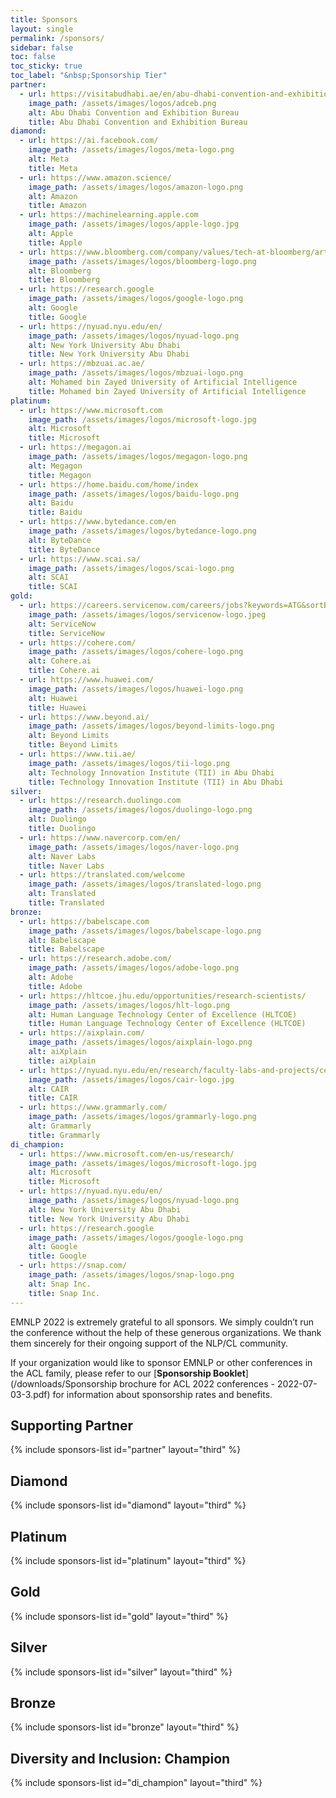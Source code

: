 ```yaml
---
title: Sponsors
layout: single
permalink: /sponsors/
sidebar: false
toc: false
toc_sticky: true
toc_label: "&nbsp;Sponsorship Tier"
partner:
  - url: https://visitabudhabi.ae/en/abu-dhabi-convention-and-exhibition-bureau
    image_path: /assets/images/logos/adceb.png
    alt: Abu Dhabi Convention and Exhibition Bureau
    title: Abu Dhabi Convention and Exhibition Bureau
diamond:
  - url: https://ai.facebook.com/
    image_path: /assets/images/logos/meta-logo.png
    alt: Meta
    title: Meta
  - url: https://www.amazon.science/
    image_path: /assets/images/logos/amazon-logo.png
    alt: Amazon
    title: Amazon
  - url: https://machinelearning.apple.com
    image_path: /assets/images/logos/apple-logo.jpg
    alt: Apple
    title: Apple
  - url: https://www.bloomberg.com/company/values/tech-at-bloomberg/artificial-intelligence-ai/?utm_medium=cto&utm_content=site-partner&utm_source=site-
    image_path: /assets/images/logos/bloomberg-logo.png
    alt: Bloomberg
    title: Bloomberg
  - url: https://research.google
    image_path: /assets/images/logos/google-logo.png
    alt: Google
    title: Google
  - url: https://nyuad.nyu.edu/en/
    image_path: /assets/images/logos/nyuad-logo.png
    alt: New York University Abu Dhabi
    title: New York University Abu Dhabi
  - url: https://mbzuai.ac.ae/
    image_path: /assets/images/logos/mbzuai-logo.png
    alt: Mohamed bin Zayed University of Artificial Intelligence
    title: Mohamed bin Zayed University of Artificial Intelligence
platinum:
  - url: https://www.microsoft.com
    image_path: /assets/images/logos/microsoft-logo.jpg
    alt: Microsoft
    title: Microsoft
  - url: https://megagon.ai
    image_path: /assets/images/logos/megagon-logo.png
    alt: Megagon
    title: Megagon
  - url: https://home.baidu.com/home/index
    image_path: /assets/images/logos/baidu-logo.png
    alt: Baidu
    title: Baidu
  - url: https://www.bytedance.com/en
    image_path: /assets/images/logos/bytedance-logo.png
    alt: ByteDance
    title: ByteDance  
  - url: https://www.scai.sa/
    image_path: /assets/images/logos/scai-logo.png
    alt: SCAI
    title: SCAI  
gold:
  - url: https://careers.servicenow.com/careers/jobs?keywords=ATG&sortBy=relevance&page=1
    image_path: /assets/images/logos/servicenow-logo.jpeg
    alt: ServiceNow
    title: ServiceNow
  - url: https://cohere.com/
    image_path: /assets/images/logos/cohere-logo.png
    alt: Cohere.ai
    title: Cohere.ai
  - url: https://www.huawei.com/
    image_path: /assets/images/logos/huawei-logo.png
    alt: Huawei
    title: Huawei
  - url: https://www.beyond.ai/
    image_path: /assets/images/logos/beyond-limits-logo.png
    alt: Beyond Limits
    title: Beyond Limits
  - url: https://www.tii.ae/
    image_path: /assets/images/logos/tii-logo.png
    alt: Technology Innovation Institute (TII) in Abu Dhabi
    title: Technology Innovation Institute (TII) in Abu Dhabi    
silver:
  - url: https://research.duolingo.com
    image_path: /assets/images/logos/duolingo-logo.png
    alt: Duolingo
    title: Duolingo
  - url: https://www.navercorp.com/en/
    image_path: /assets/images/logos/naver-logo.png
    alt: Naver Labs
    title: Naver Labs
  - url: https://translated.com/welcome
    image_path: /assets/images/logos/translated-logo.png
    alt: Translated
    title: Translated    
bronze:
  - url: https://babelscape.com
    image_path: /assets/images/logos/babelscape-logo.png
    alt: Babelscape
    title: Babelscape
  - url: https://research.adobe.com/
    image_path: /assets/images/logos/adobe-logo.png
    alt: Adobe
    title: Adobe
  - url: https://hltcoe.jhu.edu/opportunities/research-scientists/
    image_path: /assets/images/logos/hlt-logo.png
    alt: Human Language Technology Center of Excellence (HLTCOE)
    title: Human Language Technology Center of Excellence (HLTCOE)
  - url: https://aixplain.com/
    image_path: /assets/images/logos/aixplain-logo.png
    alt: aiXplain
    title: aiXplain
  - url: https://nyuad.nyu.edu/en/research/faculty-labs-and-projects/center-for-artificial-intelligence-and-robotics.html
    image_path: /assets/images/logos/cair-logo.jpg
    alt: CAIR
    title: CAIR   
  - url: https://www.grammarly.com/
    image_path: /assets/images/logos/grammarly-logo.png
    alt: Grammarly
    title: Grammarly
di_champion:
  - url: https://www.microsoft.com/en-us/research/
    image_path: /assets/images/logos/microsoft-logo.jpg
    alt: Microsoft
    title: Microsoft
  - url: https://nyuad.nyu.edu/en/
    image_path: /assets/images/logos/nyuad-logo.png
    alt: New York University Abu Dhabi
    title: New York University Abu Dhabi
  - url: https://research.google
    image_path: /assets/images/logos/google-logo.png
    alt: Google
    title: Google
  - url: https://snap.com/
    image_path: /assets/images/logos/snap-logo.png
    alt: Snap Inc.
    title: Snap Inc.
---
```


EMNLP 2022 is extremely grateful to all sponsors. We simply couldn’t run the conference without the help of these generous organizations. We thank them sincerely for their ongoing support of the NLP/CL community.

If your organization would like to sponsor EMNLP or other conferences in the ACL family,
please refer to our [**Sponsorship Booklet**](/downloads/Sponsorship brochure for ACL 2022 conferences - 2022-07-03-3.pdf)
for information about sponsorship rates and benefits.

<style>
.sponsors-list { justify-content: flex-start; }
.sponsors-list > a {
  display: flex;
  flex-direction: row;
  justify-content: center;
  background-color: #fff;
  border: 1px solid #d3d3d3;
  border-radius: 5px;
  align-items: center;
  margin: 0.2em;
  padding: 0.5em;
  text-align: center;
}
.sponsors-list a { text-decoration: none; }
.sponsors-list > a > .dummy-padding { margin-top: 100%; }
.sponsors-list > a > img { margin: 0; }
.sponsors-list > a:hover { box-shadow: 0 0 10px #00000044; }
.sponsors-list > a:hover > img { box-shadow: none !important; }
</style>

## Supporting Partner

{% include sponsors-list id="partner" layout="third" %}

## Diamond

{% include sponsors-list id="diamond" layout="third" %}

## Platinum

{% include sponsors-list id="platinum" layout="third" %}

## Gold

{% include sponsors-list id="gold" layout="third" %}

## Silver

{% include sponsors-list id="silver" layout="third" %}

## Bronze

{% include sponsors-list id="bronze" layout="third" %}

## Diversity and Inclusion: Champion

{% include sponsors-list id="di_champion" layout="third" %}
